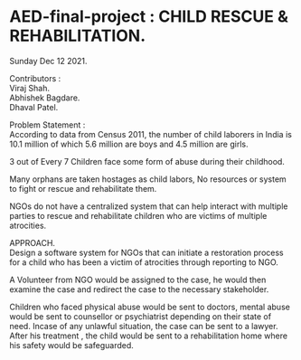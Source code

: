# AED-final-project : CHILD RESCUE & REHABILITATION.  

Sunday Dec 12 2021.  

Contributors :   
Viraj Shah.  
Abhishek Bagdare.  
Dhaval Patel.  
   

Problem Statement :  
According to data from Census 2011, the number of child laborers in India is 10.1 million of which 5.6 million are boys and 4.5 million are girls.  
    
3 out of Every 7 Children face some form of abuse during their childhood.  
   
Many orphans are taken hostages as child labors, No resources or system to fight or rescue and rehabilitate them.   
   
NGOs do not have a centralized system that can help interact with multiple parties to rescue and rehabilitate children who are victims of multiple atrocities.
   
APPROACH.  
Design a software system for NGOs that can initiate a restoration process for a child who has been a victim of atrocities through reporting to NGO. 
   
A Volunteer from NGO would be assigned to the case, he would then examine the case and redirect the case to the necessary stakeholder.   
   
Children who faced physical abuse would be sent to doctors, mental abuse would be sent to counsellor or psychiatrist depending on their state of need. Incase of any unlawful situation, the case can be sent to a lawyer.  
After his treatment , the child would be sent to a rehabilitation home where his safety would be safeguarded.   
